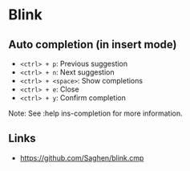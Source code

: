 # Blink

## Auto completion (in insert mode)

- `<ctrl> + p`: Previous suggestion
- `<ctrl> + n`: Next suggestion
- `<ctrl> + <space>`: Show completions
- `<ctrl> + e`: Close
- `<ctrl> + y`: Confirm completion

Note: See :help ins-completion for more information.

## Links

- https://github.com/Saghen/blink.cmp
